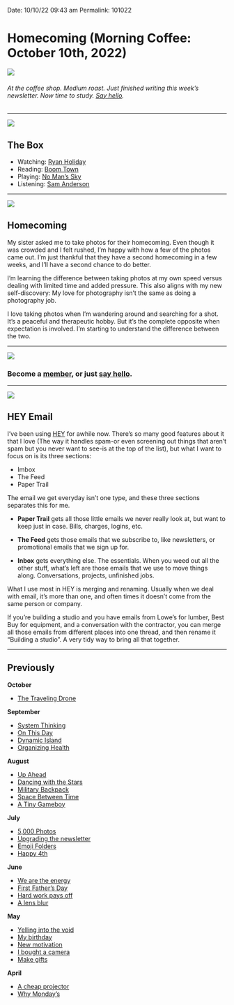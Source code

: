 
Date: 10/10/22 09:43 am
Permalink: 101022

# Homecoming (Morning Coffee: October 10th, 2022)

![](https://i.imgur.com/Zzyj9tJ.jpg)

###### At the coffee shop. Medium roast. Just finished writing this week’s newsletter. Now time to study. [Say hello](mailto:nashp@me.com).

---- 

![](https://blotcdn.com/blog_7d9c6729f90a4fd68ca68a09e88009f0/_image_cache/7cf7610f-df38-435d-8654-200d185511c1.gif)

## The Box

- Watching: [Ryan Holiday](https://youtu.be/dU7efgGEOgk)
- Reading: [Boom Town](https://a.co/d/cBtcDlQ)
- Playing: [No Man’s Sky](https://youtu.be/KWgZ2kjL4bM)
- Listening: [Sam Anderson](https://overcast.fm/+yPaCO9TkY)

---- 

![](https://i.imgur.com/qvoL4Qa.jpg)

## Homecoming

My sister asked me to take photos for their homecoming. Even though it was crowded and I felt rushed, I’m happy with how a few of the photos came out. I’m just thankful that they have a second homecoming in a few weeks, and I’ll have a second chance to do better.

I’m learning the difference between taking photos at my own speed versus dealing with limited time and added pressure. This also aligns with my new self-discovery: My love for photography isn’t the same as doing a photography job.

I love taking photos when I’m wandering around and searching for a shot. It’s a peaceful and therapeutic hobby. But it’s the complete opposite when expectation is involved. I’m starting to understand the difference between the two. 

---- 

![](https://blotcdn.com/blog_7d9c6729f90a4fd68ca68a09e88009f0/_image_cache/a3a14dfa-5fbe-4467-9334-08637c451f11.png)

### Become a [member](https://www.patreon.com/nashp), or just [say hello](mailto:nashp@me.com).

---- 

![](https://i.imgur.com/FUM8RTF.jpg)

## HEY Email

I’ve been using [HEY](https://www.hey.com/) for awhile now. There’s so many good features about it that I love (The way it handles spam-or even screening out things that aren’t spam but you never want to see-is at the top of the list), but what I want to focus on is its three sections:

- Imbox
- The Feed
- Paper Trail

The email we get everyday isn’t one type, and these three sections separates this for me. 

- **Paper Trail** gets all those little emails we never really look at, but want to keep just in case. Bills, charges, logins, etc.

- **The Feed** gets those emails that we subscribe to, like newsletters, or promotional emails that we sign up for.

- **Inbox** gets everything else. The essentials. When you weed out all the other stuff, what’s left are those emails that we use to move things along. Conversations, projects, unfinished jobs.

What I use most in HEY is merging and renaming. Usually when we deal with email, it’s more than one, and often times it doesn’t come from the same person or company.

If you’re building a studio and you have emails from Lowe’s for lumber, Best Buy for equipment, and a conversation with the contractor, you can merge all those emails from different places into one thread, and then rename it “Building a studio”. A very tidy way to bring all that together.

---- 

## Previously

**October**

- [The Traveling Drone](https://nashp.com/100322 "The Traveling Drone")

**September**

- [System Thinking](https://nashp.com/092622)
- [On This Day](https://nashp.com/091922)
- [Dynamic Island](https://nashp.com/091222)
- [Organizing Health](https://nashp.com/090522)

**August**

- [Up Ahead](https://nashp.com/082922)
- [Dancing with the Stars](https://nashp.com/082222)
- [Military Backpack](https://nashp.com/081522)
- [Space Between Time](https://nashp.com/080822)
- [A Tiny Gameboy](https://nashp.com/080122)

**July**

- [5,000 Photos](https://nashp.com/072522 "5,000 Photos (Morning Coffee: July 25th, 2022)")
- [Upgrading the newsletter](https://nashp.com/071822)
- [Emoji Folders](https://nashp.com/071122)
- [Happy 4th](https://nashp.com/07042)

**June**

- [We are the energy](https://nashp.com/06272)
- [First Father’s Day](https://nashp.com/062022)
- [Hard work pays off](https://nashp.com/061322)
- [A lens blur](https://nashp.com/060622)

**May**

- [Yelling into the void](https://nashp.com/053022)
- [My birthday](https://nashp.com/052322)
- [New motivation](https://nashp.com/051622)
- [I bought a camera](https://nashp.com/509221342)
- [Make gifts](https://nashp.com/502221547)

**April**

- [A cheap projector](https://nashp.com/mc42522)
- [Why Monday’s](https://nashp.com/mc41822)
